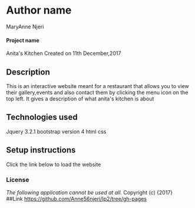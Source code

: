 # Author name
MaryAnne Njeri

#### Project name
Anita's Kitchen Created on 11th December,2017

## Description
This is an interactive website meant for a restaurant that allows you to view their gallery,events and also contact them by clicking the menu icon on the top left.
It gives a description of what anita's kitchen is about
## Technologies used
Jquery 3.2.1
bootstrap version 4
html
css
## Setup instructions
Click the link below to load the website

### License
*The following application cannot be used at all.*
Copyright (c) {2017}  
##Link
https://github.com/Anne56njeri/Ip2/tree/gh-pages
